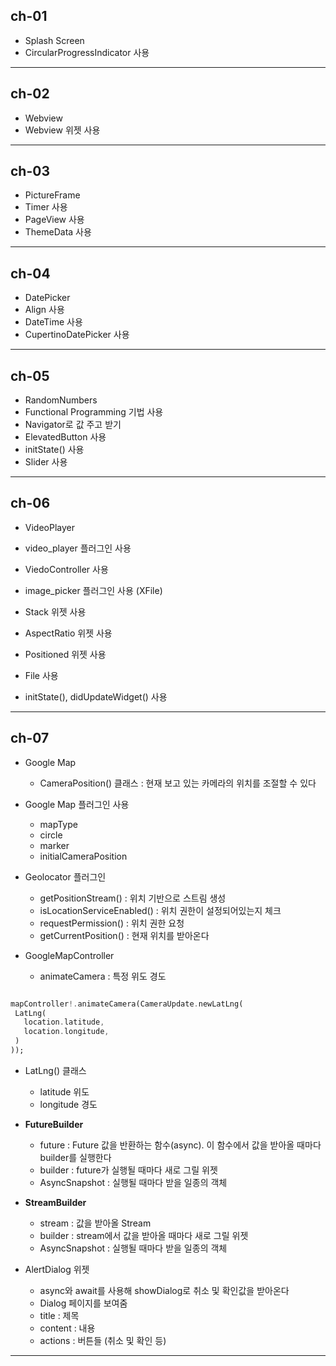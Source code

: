 

## ch-01
- Splash Screen 
- CircularProgressIndicator 사용

-----

## ch-02
- Webview 
- Webview 위젯 사용 

-----

## ch-03
- PictureFrame
- Timer 사용
- PageView 사용
- ThemeData 사용


-----

## ch-04
- DatePicker
- Align 사용 
- DateTime 사용
- CupertinoDatePicker 사용


-----

## ch-05
- RandomNumbers
- Functional Programming 기법 사용 
- Navigator로 값 주고 받기 
- ElevatedButton 사용
- initState() 사용
- Slider 사용

-----


## ch-06
- VideoPlayer 
- video_player 플러그인 사용
- ViedoController 사용
- image_picker 플러그인 사용 (XFile)
- Stack 위젯 사용
- AspectRatio 위젯 사용
- Positioned 위젯 사용 
- File 사용 


- initState(), didUpdateWidget() 사용


-----

## ch-07
- Google Map
   - CameraPosition() 클래스 : 현재 보고 있는 카메라의 위치를 조절할 수 있다


- Google Map 플러그인 사용
   - mapType
   - circle
   - marker 
   - initialCameraPosition

- Geolocator 플러그인 
   - getPositionStream() : 위치 기반으로 스트림 생성 
   - isLocationServiceEnabled() : 위치 권한이 설정되어있는지 체크
   - requestPermission() : 위치 권한 요청 
   - getCurrentPosition() : 현재 위치를 받아온다 
 
 - GoogleMapController 
    - animateCamera : 특정 위도 경도
  
 ```dart
 
 mapController!.animateCamera(CameraUpdate.newLatLng(
  LatLng(                                           
    location.latitude,                              
    location.longitude,                             
  )                                                  
));                                                 
 
 ```
 
- LatLng() 클래스
   - latitude 위도
   - longitude 경도


- **FutureBuilder**
   - future : Future 값을 반환하는 함수(async). 이 함수에서 값을 받아올 때마다 builder를 실행한다
   - builder : future가 실행될 때마다 새로 그릴 위젯
   - AsyncSnapshot : 실행될 때마다 받을 일종의 객체 

- **StreamBuilder**
   - stream : 값을 받아올 Stream
   - builder : stream에서 값을 받아올 때마다 새로 그릴 위젯
   - AsyncSnapshot : 실행될 때마다 받을 일종의 객체

- AlertDialog 위젯
    - async와 await를 사용해 showDialog로 취소 및 확인값을 받아온다
    - Dialog 페이지를 보여줌 
    - title : 제목
    - content : 내용
    - actions : 버튼들 (취소 및 확인 등) 

-----
